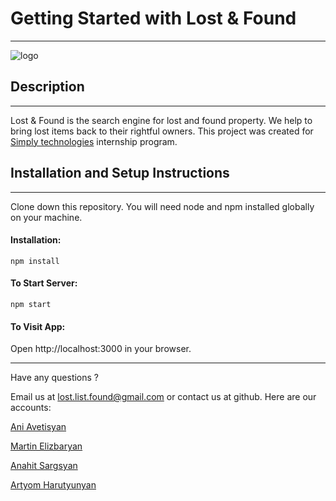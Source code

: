 # Getting Started with Lost & Found

***

![logo](https://res.cloudinary.com/lost-found/image/upload/v1658011686/public/logo_d0vdx1.png)

## Description

***

Lost & Found is the search engine for lost and found property. We help to bring lost items
back to their rightful owners. This project was created for [Simply technologies](https://www.simplytechnologies.net/)
internship program.

## Installation and Setup Instructions

***

Clone down this repository. You will need node and npm installed globally on your machine.

#### Installation:

    npm install

#### To Start Server:

    npm start

#### To Visit App:

Open http://localhost:3000 in your browser.

***
Have any questions ?

Email us at lost.list.found@gmail.com
or contact us at github. Here are our accounts:

[Ani Avetisyan](https://github.com/avetisyan66)

[Martin Elizbaryan](https://github.com/MartinElizbaryan)

[Anahit Sargsyan](https://github.com/anahitsargsyan169)

[Artyom Harutyunyan](https://github.com/xxkolibryxx)

